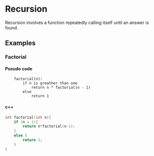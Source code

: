# Recursion

Recursion involves a function repeatedly calling itself until an answer is found.
<br>

## Examples

### Factorial
#### Pseudo code
```pseudo
	factorial(n):
		if n is greather than one
			return n * factorial(n - 1)
		else
			return 1
```
#### c++
```c++
int factorial(int n){
    if (n > 1){
        return n*factorial(n-1);
    }
    else {
        return 1;
    }
}
```
